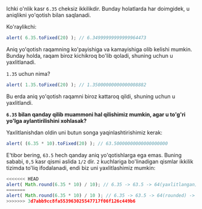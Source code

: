 Ichki o'nlik kasr `6.35` cheksiz ikkilikdir. Bunday holatlarda har doimgidek, u aniqlikni yo'qotish bilan saqlanadi.

Ko'raylikchi:

```js run
alert( 6.35.toFixed(20) ); // 6.34999999999999964473
```

Aniq yo'qotish raqamning ko'payishiga va kamayishiga olib kelishi mumkin. Bunday holda, raqam biroz kichikroq bo'lib qoladi, shuning uchun u yaxlitlanadi.

`1.35` uchun nima?

```js run
alert( 1.35.toFixed(20) ); // 1.35000000000000008882
```

Bu erda aniq yo'qotish raqamni biroz kattaroq qildi, shuning uchun u yaxlitlandi.

**`6.35` bilan qanday qilib muammoni hal qilishimiz mumkin, agar u to'g'ri yo'lga aylantirilishini xohlasak?**

Yaxlitlanishdan oldin uni butun songa yaqinlashtirishimiz kerak:

```js run
alert( (6.35 * 10).toFixed(20) ); // 63.50000000000000000000
```

E'tibor bering, `63.5` hech qanday aniq yo'qotishlarga ega emas. Buning sababi, `0,5` kasr qismi aslida `1/2` dir. `2` kuchlariga bo'linadigan qismlar ikkilik tizimda to'liq ifodalanadi, endi biz uni yaxlitlashimiz mumkin:


```js run
<<<<<<< HEAD
alert( Math.round(6.35 * 10) / 10); // 6.35 -> 63.5 -> 64(yaxlitlangan) -> 6.4
=======
alert( Math.round(6.35 * 10) / 10 ); // 6.35 -> 63.5 -> 64(rounded) -> 6.4
>>>>>>> 3d7abb9cc8fa553963025547717f06f126c449b6
```

